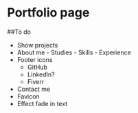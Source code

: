 # Portfolio page

##To do

- Show projects
- About me
 			- Studies
 			- Skills
 			- Experience
- Footer icons
    - GitHub
    - LinkedIn?
    - Fiverr
- Contact me
- Favicon
- Effect fade in text 
